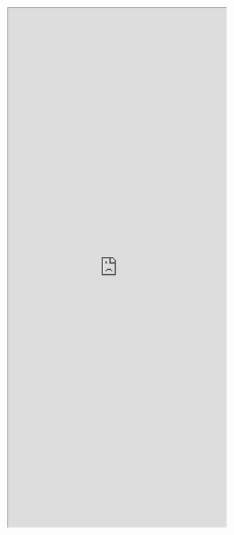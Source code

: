 <iframe src="https://wdbq9ccek2.feishu.cn/minutes/me" allow="fullscreen" allowfullscreen="" style="height:1200px;width:100%; aspect-ratio: 16 / 9; "></iframe>
